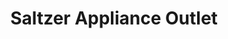 ---
title: "Saltzer Appliance Outlet"
url: /lehighton/saltzer-appliance-outlet/
shop: Haushaltsgeräte
---